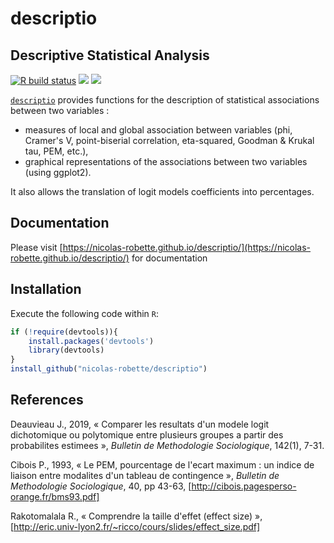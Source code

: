# **descriptio**

## Descriptive Statistical Analysis

<!-- badges: start -->
  [![R build status](https://github.com/nicolas-robette/descriptio/workflows/R-CMD-check/badge.svg)](https://github.com/nicolas-robette/descriptio/actions)
  [![](https://www.r-pkg.org/badges/version/descriptio?color=blue)](https://cran.r-project.org/package=descriptio)
  [![](http://cranlogs.r-pkg.org/badges/last-month/descriptio?color=orange)](https://cran.r-project.org/package=descriptio)
<!-- badges: end -->

[`descriptio`](https://nicolas-robette.github.io/descriptio/) provides functions for the description of statistical associations between two variables :

* measures of local and global association between variables (phi, Cramer's V, point-biserial correlation, eta-squared, Goodman & Krukal tau, PEM, etc.),
* graphical representations of the associations between two variables (using ggplot2).

It also allows the translation of logit models coefficients into percentages.

## Documentation

Please visit [https://nicolas-robette.github.io/descriptio/](https://nicolas-robette.github.io/descriptio/) for documentation

## Installation

Execute the following code within `R`:

``` r
if (!require(devtools)){
    install.packages('devtools')
    library(devtools)
}
install_github("nicolas-robette/descriptio")
```

## References

Deauvieau J., 2019, « Comparer les resultats d'un modele logit dichotomique ou polytomique entre plusieurs groupes a partir des probabilites estimees »,  *Bulletin de Methodologie Sociologique*, 142(1), 7-31.

Cibois P., 1993, « Le PEM, pourcentage de l'ecart maximum : un indice de liaison entre modalites d'un tableau de contingence », *Bulletin de Methodologie Sociologique*, 40, pp 43-63, [http://cibois.pagesperso-orange.fr/bms93.pdf]

Rakotomalala R., « Comprendre la taille d'effet (effect size) », [http://eric.univ-lyon2.fr/~ricco/cours/slides/effect_size.pdf]
